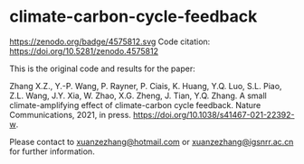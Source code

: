 # climate-carbon-cycle-feedback

https://zenodo.org/badge/4575812.svg
Code citation: https://doi.org/10.5281/zenodo.4575812

This is the original code and results for the paper:

Zhang X.Z., Y.-P. Wang, P. Rayner, P. Ciais, K. Huang, Y.Q. Luo, S.L. Piao, Z.L. Wang, J.Y. Xia, W. Zhao, X.G. Zheng, J. Tian, Y.Q. Zhang. A small climate-amplifying effect of climate-carbon cycle feedback. Nature Communications, 2021, in press. https://doi.org/10.1038/s41467-021-22392-w.

Please contact to xuanzezhang@hotmail.com or xuanzezhang@igsnrr.ac.cn for further information.


